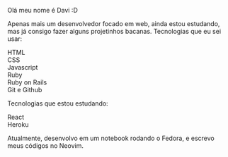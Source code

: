 Olá meu nome é Davi :D

Apenas mais um desenvolvedor focado em web, ainda estou estudando, mas já consigo fazer alguns projetinhos bacanas. 
Tecnologias que eu sei usar:

HTML  
CSS  
Javascript  
Ruby  
Ruby on Rails  
Git e Github  

Tecnologias que estou estudando:

React  
Heroku  

Atualmente, desenvolvo em um notebook rodando o Fedora, e escrevo meus códigos no Neovim.

